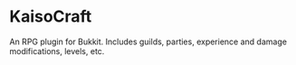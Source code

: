 KaisoCraft
==========

An RPG plugin for Bukkit. Includes guilds, parties, experience and damage modifications, levels, etc.